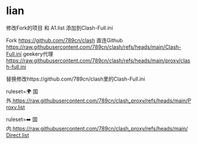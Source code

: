 # lian

修改Fork的项目
和 A1.list
添加到Clash-Full.ini

Fork
https://github.com/789cn/clash
直连Github
https://raw.githubusercontent.com/789cn/clash/refs/heads/main/Clash-Full.ini
geekery代理
https://raw.githubusercontent.com/789cn/clash/refs/heads/main/proxy/clash-full.ini





替换修改https://github.com/789cn/clash里的Clash-Full.ini

ruleset=🌍 国外,https://raw.githubusercontent.com/789cn/clash_proxy/refs/heads/main/Proxy.list

ruleset=➡️ 国内,https://raw.githubusercontent.com/789cn/clash_proxy/refs/heads/main/Direct.list
